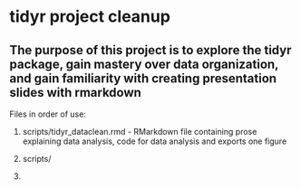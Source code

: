 # tidyr project cleanup

## The purpose of this project is to explore the tidyr package, gain mastery over data organization, and  gain familiarity with creating presentation slides with rmarkdown

Files in order of use:

1. scripts/tidyr_dataclean.rmd - RMarkdown file containing prose explaining data analysis, code for data analysis and exports one figure 

2. scripts/

3.